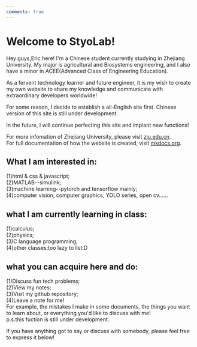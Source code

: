 ```yaml
---
comments: true
---
```

# Welcome to StyoLab!
Hey guys,Eric here! I'm a Chinese student currently studying in Zhejiang University. My major is agricultural and Biosystems engineering, and I also have a minor in ACEE(Advanced Class of Engineering Education).

As a fervent technology learner and future engineer, it is my wish to create my own website to share my knowledge and communicate with extraordinary developers worldwide!  

For some reason, I decide to establish a all-English site first. Chinese version of this site is still under development.  

In the future, I will continue perfecting this site and implant new functions!  

For more infomation of Zhejiang University, please visit [zju.edu.cn](https://www.zju.edu.cn).  
For full documentation of how the website is created, visit [mkdocs.org](https://www.mkdocs.org).   

## What I am interested in:  
(1)html & css & javascript;  
(2)MATLAB--simulink;  
(3)machine learning--pytorch and tensorflow mainly;  
(4)computer vision, computer graphics, YOLO series, open cv……  

## what I am currently learning in class:  
(1)calculus;  
(2)physics;  
(3)C language programming;  
(4)other classes:too lazy to list:D  

## what you can acquire here and do:  
(1)Discuss fun tech problems;  
(2)View my notes;  
(3)Visit my github repository;  
(4)Leave a note for me!  
  For example, the mistakes I make in some documents, the things you want to learn about, or    everything you'd like to discuss with me!  
  p.s.this fuction is still under development.  
  
 If you have anything got to say or discuss with somebody, please feel free to express it below!  